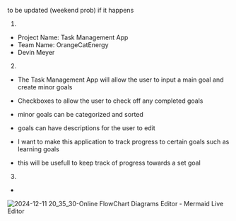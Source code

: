 to be updated (weekend prob) if it happens


1. 
  - Project Name: Task Management App 
  - Team Name: OrangeCatEnergy
  - Devin Meyer
2. 
  - The Task Management App will allow the user to input a main goal and create minor goals
  - Checkboxes to allow the user to check off any completed goals
  - minor goals can be categorized and sorted
  - goals can have descriptions for the user to edit

  - I want to make this application to track progress to certain goals such as learning goals
  - this will be usefull to keep track of progress towards a set goal
3.
  - 

![2024-12-11 20_35_30-Online FlowChart   Diagrams Editor - Mermaid Live Editor](https://github.com/user-attachments/assets/326a18c8-7920-48b8-b5b8-b0fe396e0ad8)
